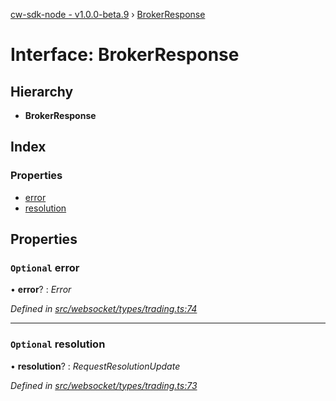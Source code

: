 [cw-sdk-node - v1.0.0-beta.9](../README.md) › [BrokerResponse](brokerresponse.md)

# Interface: BrokerResponse

## Hierarchy

* **BrokerResponse**

## Index

### Properties

* [error](brokerresponse.md#optional-error)
* [resolution](brokerresponse.md#optional-resolution)

## Properties

### `Optional` error

• **error**? : *Error*

*Defined in [src/websocket/types/trading.ts:74](https://github.com/cryptowatch/cw-sdk-node/blob/master/src/websocket/types/trading.ts#L74)*

___

### `Optional` resolution

• **resolution**? : *RequestResolutionUpdate*

*Defined in [src/websocket/types/trading.ts:73](https://github.com/cryptowatch/cw-sdk-node/blob/master/src/websocket/types/trading.ts#L73)*
